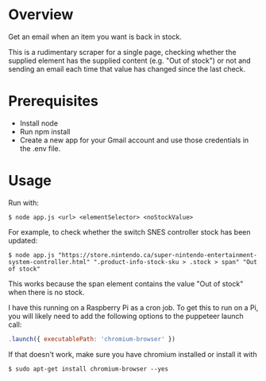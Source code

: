 # Overview 
Get an email when an item you want is back in stock.

This is a rudimentary scraper for a single page, checking whether the supplied element has the supplied content (e.g. "Out of stock") or not and sending an email each time that value has changed since the last check.

# Prerequisites
* Install node  
* Run npm install  
* Create a new app for your Gmail account and use those credentials in the .env file.  

# Usage
Run with: 
```
$ node app.js <url> <elementSelector> <noStockValue>
```

For example, to check whether the switch SNES controller stock has been updated:
```
$ node app.js "https://store.nintendo.ca/super-nintendo-entertainment-system-controller.html" ".product-info-stock-sku > .stock > span" "Out of stock"
```

This works because the span element contains the value "Out of stock" when there is no stock.


I have this running on a Raspberry Pi as a cron job. To get this to run on a Pi, you will likely need to add the following options to the puppeteer launch call:

```javascript
.launch({ executablePath: 'chromium-browser' })
```

If that doesn't work, make sure you have chromium installed or install it with
```
$ sudo apt-get install chromium-browser --yes
```

